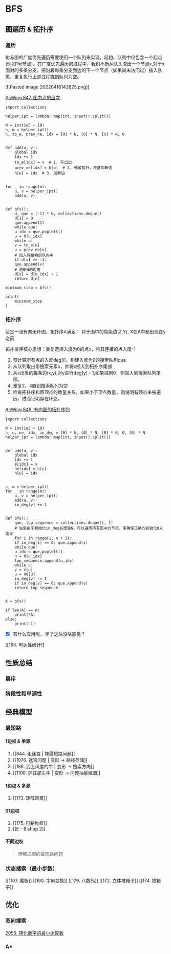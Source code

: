 # BFS
## 图遍历 & 拓扑序

### 遍历

树与图的广度优先遍历需要使用一个队列来实现。起初，队列中仅包含一个起点(例如1号节点)。在广度优先遍历的过程中，我们不断从队头取出一个节点x,对于x面对的多条分支，把沿着每条分支到达的下一个节点（如果尚未访问过）插入队尾，重复执行上述过程直到队列为空。

![[Pasted image 20220416142825.png]]

[AcWing 847. 图中点的层次](https://www.acwing.com/problem/content/849/)

```python3
import collections  
  
helper_ipt = lambda: map(int, input().split())  
  
N = int(1e5 + 10)  
n, m = helper_ipt()  
h, to_e, prev_ne, idx = [0] * N, [0] * N, [0] * N, 0  
  
  
def add(u, v):  
    global idx  
    idx += 1  
    to_e[idx] = v  # 1. 存出边  
    prev_ne[idx] = h[u]  # 2. 修改指针，准备加新边  
    h[u] = idx  # 3. 加新边  
  
  
for _ in range(m):  
    u, v = helper_ipt()  
    add(u, v)  
  
  
def bfs():  
    d, que = [-1] * N, collections.deque()  
    d[1] = 0  
    que.append(1)  
    while que:  
    u_idx = que.popleft()  
    u = h[u_idx]  
    while u:  
    v = to_e[u]  
    u = prev_ne[u]  
    # 加入待搜索的队列中  
    if d[v] == -1:  
    que.append(v)  
    # 更新d的距离  
    d[v] = d[u_idx] + 1  
    return d[n]  
  
minimum_step = bfs()  
  
print(  
    minimum_step  
)
```


### 拓扑序

 给定一张有向无环图，拓扑序A满足： 对于图中的每条边(Z,Y), X在A中都出现在y之前
 
 拓扑排序核心思想：重复选择入度为0的点x，将其连接的点入度-1
 1. 预计算所有点的入度deg[i]，构建入度为0的搜索队列que
 2. 从队列取出带搜索元素x，并将x插入到拓扑序尾部
 3. 从x出发的每条边(x,y),对y进行deg[y] - 1,如果减到0，则加入到搜索队列尾部。
 4. 重复2，3直到搜索队列为空
 5. 检查拓扑序和图顶点的数量关系，如果小于顶点数量，则说明有顶点未被遍历，进而证明存在环路。

[AcWing 848. 有向图的拓扑序列](https://www.acwing.com/problem/content/850/)

```python3
import collections  
  
N = int(1e5 + 10)  
h, e, ne, idx, in_deg = [0] * N, [0] * N, [0] * N, 0, [0] * N  
helper_ipt = lambda: map(int, input().split())  
  
  
def add(u, v):  
    global idx  
    idx += 1  
    e[idx] = v  
    ne[idx] = h[u]  
    h[u] = idx  
  
  
n, m = helper_ipt()  
for _ in range(m):  
    u, v = helper_ipt()  
    add(u, v)  
    in_deg[v] += 1  
  
  
def bfs():  
    que, top_sequence = collections.deque(), []  
    # 这里由于初始化in_deg长度是N，可以遍历所有图中的节点，来确保正确的初始化0入度点  
    for i in range(1, n + 1):  
    if in_deg[i] == 0: que.append(i)  
    while que:  
    u_idx = que.popleft()  
    u = h[u_idx]  
    top_sequence.append(u_idx)  
    while u:  
    v = e[u]  
    u = ne[u]  
    in_deg[v] -= 1  
    if in_deg[v] == 0: que.append(v)  
    return top_sequence  
  
  
A = bfs()  
  
if len(A) == n:  
    print(*A)  
else:  
    print(-1)
```

- [x] 有什么应用呢... 学了之后没啥感觉？

[[164. 可达性统计]] 

## 性质总结

### 层序
### 阶段性和单调性

## 经典模型

### 最短路

#### 1边权 & 单源

1. [[844. 走迷宫 | 裸最短路问题]]
2. [[1076. 迷宫问题 | 变形 -> 路径存储]]
3. [[188. 武士风度的牛 | 变形 -> 搜索方向]]
4. [[1100. 抓住那头牛 | 变形 -> 问题抽象建图]]


#### 1边权 & 多源
1. [[173. 矩阵距离]]

#### 01边权
1. [[175. 电路维修]]
2. [[E - Bishop 2]]

#### 不同边权

> 理解成图的最短路问题

### 状态搜索（最小步数）

[[1107. 魔板]]
[[190. 字串变换]]
[[179. 八数码]]
[[172. 立体推箱子]]
[[174. 推箱子]]

## 优化
###  双向搜索
[2059. 转化数字的最小运算数](https://leetcode-cn.com/problems/minimum-operations-to-convert-number/)
###  A*
